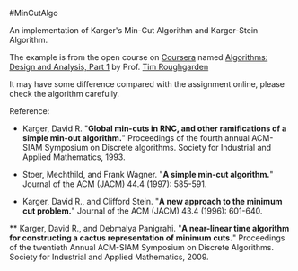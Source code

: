 #MinCutAlgo


An implementation of Karger's Min-Cut Algorithm and Karger-Stein Algorithm.

The example is from the open course on [Coursera](https://www.coursera.org/) named [Algorithms: Design and Analysis, Part 1](https://www.coursera.org/course/algo) by Prof.  [Tim Roughgarden](https://www.coursera.org/instructor/~214)

It may have some difference compared with the assignment online, please check the algorithm carefully.

Reference:
* Karger, David R. "__Global min-cuts in RNC, and other ramifications of a simple min-out algorithm.__" Proceedings of the fourth annual ACM-SIAM Symposium on Discrete algorithms. Society for Industrial and Applied Mathematics, 1993.

* Stoer, Mechthild, and Frank Wagner. "__A simple min-cut algorithm.__" Journal of the ACM (JACM) 44.4 (1997): 585-591.

* Karger, David R., and Clifford Stein. "__A new approach to the minimum cut problem.__" Journal of the ACM (JACM) 43.4 (1996): 601-640.

** Karger, David R., and Debmalya Panigrahi. "__A near-linear time algorithm for constructing a cactus representation of minimum cuts.__" Proceedings of the twentieth Annual ACM-SIAM Symposium on Discrete Algorithms. Society for Industrial and Applied Mathematics, 2009.